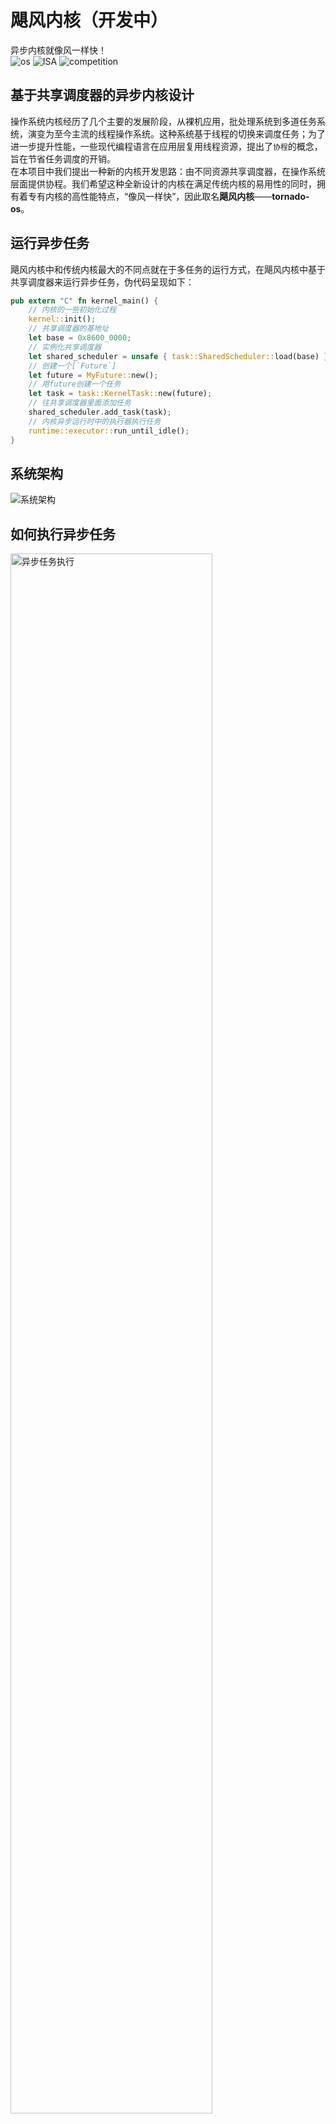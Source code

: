 # 飓风内核（开发中）
异步内核就像风一样快！  
![os](https://img.shields.io/badge/kernel-asynchronous-red)
![ISA](https://img.shields.io/badge/ISA-RISC--V-yellow)
![competition](https://img.shields.io/badge/os-competition-blue)

## 基于共享调度器的异步内核设计
操作系统内核经历了几个主要的发展阶段，从裸机应用，批处理系统到多道任务系统，演变为至今主流的线程操作系统。这种系统基于线程的切换来调度任务；为了进一步提升性能，一些现代编程语言在应用层复用线程资源，提出了`协程`的概念，旨在节省任务调度的开销。  
在本项目中我们提出一种新的内核开发思路：由不同资源共享调度器，在操作系统层面提供协程。我们希望这种全新设计的内核在满足传统内核的易用性的同时，拥有着专有内核的高性能特点，“像风一样快”，因此取名**飓风内核**——**tornado-os**。  

## 运行异步任务
飓风内核中和传统内核最大的不同点就在于多任务的运行方式，在飓风内核中基于共享调度器来运行异步任务，伪代码呈现如下：    
```Rust
pub extern "C" fn kernel_main() {
    // 内核的一些初始化过程
    kernel::init();
    // 共享调度器的基地址
    let base = 0x8600_0000;
    // 实例化共享调度器
    let shared_scheduler = unsafe { task::SharedScheduler::load(base) };
    // 创建一个[`Future`]
    let future = MyFuture::new();
    // 用future创建一个任务
    let task = task::KernelTask::new(future);
    // 往共享调度器里面添加任务
    shared_scheduler.add_task(task);
    // 内核异步运行时中的执行器执行任务
    runtime::executor::run_until_idle();
}

```

## 系统架构
<img src="assets/飓风内核系统架构.png" alt="系统架构" align=center />  


## 如何执行异步任务
<img src="assets/异步任务执行.png" alt="异步任务执行" width = "80%" height = "80%" align=center />  


## 如何运行

如果您已经能够运行[rCore-Tutorial](https://github.com/rcore-os/rCore-Tutorial-v3)，那么您的环境已经能满足编译飓风内核的要求，不需要再次安装构建工具，请直接开始下一步。

首先需要准备构建工具：  
* Rust 环境(nightly-2021-03-01或以上)
* [qemu-system-riscv64](https://github.com/qemu/qemu)(请使用 5.2.0 版本)
* `riscv64-linux-gnu-`系列或`riscv64-unknown-elf-`系列两种常用的RISC-V工具链，或Rust嵌入式社区的[cargo-binutils](https://github.com/rust-embedded/cargo-binutils)工具链
* 调试工具(可选)：RISC-V 指令集支持的 [gdb](https://mirrors.tuna.tsinghua.edu.cn/gnu/gdb/?C=M&O=D)

下载源码：  
```bash
git clone https://github.com/HUST-OS/tornado-os.git
```

在qemu上运行：  
```bash
cd tornado-os
cargo mkfs # 生成文件镜像
cargo qemu # 运行qemu模拟器
```

其中，cargo mkfs将生成文件的镜像，它需要在Linux或macOS系统下运行；如果开发环境是Windows，可以考虑在WSL下开发项目。
cargo qemu能在任何的操作系统下运行。

项目直接使用xtask写法，所以不需要安装make、just等脚本工具。如果在编写的过程中要求输入账号密码，可能因为xtask写法而输入失败。
这时候需要修改[xtask/src/main.rs](./xtask/src/main.rs)文件中的 `PASSWORD` 全局变量。
也可以使用`sudo su`等需要特权的Linux命令，输入密码后退出`su`环境，当前控制台暂时保存权限，此时再运行命令就不需要输入密码了。

在k210上运行：  
首先制作sd卡，将sd卡放入读卡器中，连接到PC端，确认您的sd卡分区，假设是`/dev/sdb`，然后运行以下命令：

```bash
cargo mkfs # 生成文件镜像
sudo dd if=fs.img of=/dev/sdb count=1440k # 将文件镜像写入到sd卡中
# 上面这条命令如果长时间没结束可以直接Ctrl+C退出，文件镜像依然会写入到sd卡中
```

然后将sd卡从读卡器中拔出来插入到k210板子上，将k210板子连接到PC端。
接下来检查您的USB串口，运行命令：  
```bash
cargo detect
```

终端会打印出当前您的k210板子对应的USB串口，这里假设是`/dev/ttyUSB0`。

最后运行命令：  
```bash
sudo chmod 777 /dev/ttyUSB0 # windows平台不需要这步
cargo k210 # 将内核二进制文件烧写到k210中运行
```

note: k210模式下按`Ctrl + ]`退出。

如果您需要运行数据库测例，这个样例程序需要额外的依赖库才能运行。请输入`cargo mkfs --db`来编译。
如果在加载子模块时出现了问题，请输入`git submodule update --init`然后继续。

演示程序说明请参考[这里](doc/第十章-用户程序演示说明.md)。

## Features
|内核组件|状态|未来改动|
|---|---|---|
|内存管理|✅|小|
|中断管理|✅|小|
|跳板页切换|✅(特权级切换)|小|
|共享调度器|✅|较小|
|内核异步运行时|✅(执行器)|比较大|
|用户异步运行时|✅(执行器)|大|
|virtio异步块设备驱动|✅|小|
|sd卡异步驱动|✅(未完全)|待实现|
|virtio异步网卡驱动|❌|待实现|
|不同地址空间任务切换|✅(yield系统调用)|小|
|保底机制(时钟中断的处理)|❌|待实现|
|相同地址空间任务通信|✅(Channel)|较小|
|不同地址空间任务通信|❌|待实现|
|性能测试|✅(需要更精确的测试)|大|


|系统调用|状态|实现优先级|
|---|---|---|
|yield|✅|高|
|异步IO|✅(块设备读写)|高|
|exec|❌|低|

## 目录介绍
|目录名称|介绍|
|---|---|
|tornado-kernel|飓风内核实现|
|shared-scheduler|共享调度器实现|
|tornado-user|用户态代码实现|
|async-virtio-driver|异步virtio块设备驱动|
|async-fat32|异步fat32文件系统|
|async-mutex|异步锁|
|async-sd|异步sd卡驱动|
|event|事件机制库`no_std`支持|
|rv-lock|RISC-V指令集关中断的锁|

其中共享调度器以二进制包的形式编译，集成一些接口提供给内核和用户，具体实现参考[代码](shared-scheduler/src/main.rs)。  
飓风内核中与共享调度器通过 API 兼容方式进行交互，具体参考[代码](tornado-kernel/src/async_rt/shared.rs)，用户态代码同上，具体请参考[代码](tornado-user/src/task/shared.rs)。  

## 开发文档
+ [doc](doc)目录
    * [第一章-飓风内核设计](doc/第一章-飓风内核设计.md)
    * [第二章-共享调度器设计与实现](doc/第二章-共享调度器设计与实现.md)
    * [第三章-内核任务与内核执行器](doc/第三章-内核任务与内核执行器.md)
    * [第四章-用户执行器与yield系统调用](doc/第四章-用户执行器与yield系统调用.md)
    * [第五章-virtio异步块设备驱动](doc/第五章-virtio异步块设备驱动.md)
    * [第六章-异步fat32文件系统](doc/第六章-异步fat32文件系统.md)
    * [第七章-异步IO系统调用](doc/第七章-异步IO系统调用.md)
    * [第八章-飓风内核的上层应用兼容性](doc/第八章-飓风内核的上层应用兼容性.md)
+ 代码注释，项目代码中有着充分的文档注释，包括一些实现思路

## 衍生项目
项目开发过程中，我们经常会有一些想法和思路，在完整的项目中不是很好实现，因此衍生出一些其他的项目：  
+ [洛佳的异步内核实验室](https://github.com/HUST-OS/luojia-os-labs)
+ [洛佳的异步内核实验室第二版](https://github.com/HUST-OS/luojia-os-labs-v2)

其中，`洛佳的异步内核实验室`中实现了一个**内核中的生成器语法**，非常有研究价值，欢迎访问博客[执行器与生成语义](https://qf.rs/2021/05/01/%E6%89%A7%E8%A1%8C%E5%99%A8%E4%B8%8E%E7%94%9F%E6%88%90%E8%AF%AD%E4%B9%89.html)  

## TODO
+ 从内核层面提供异步网络IO(异步网络协议栈)
+ 更全面，更系统的性能测试分析
+ 活用内核生成器语法
+ 多核环境下的上下文管理机制

## 开源协议
本项目使用双开源协议：  
* [木兰许可证](./LICENSE-MULAN)
* [Apache](./LICENSE-Apache)

## **无相之风战队出品**
欢迎浏览[无相之风战队官方网站](https://qf.rs/)！

